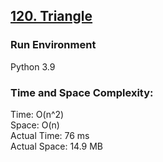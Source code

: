 ## [120. Triangle](https://leetcode.com/problems/triangle/)

### Run Environment
Python 3.9

### Time and Space Complexity:
Time: O(n^2)  
Space: O(n)  
Actual Time: 76 ms  
Actual Space: 14.9 MB
